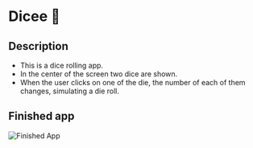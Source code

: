 # Dicee 🎲

## Description

- This is a dice rolling app.
- In the center of the screen two dice are shown.
- When the user clicks on one of the die, the number of each of them changes, simulating a die roll.

## Finished app

![Finished App](https://github.com/londonappbrewery/Images/blob/master/dicee-demo.gif)
